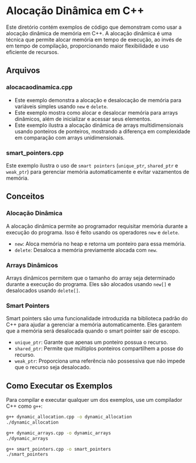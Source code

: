 # Alocação Dinâmica em C++

Este diretório contém exemplos de código que demonstram como usar a alocação dinâmica de memória em C++. A alocação dinâmica é uma técnica que permite alocar memória em tempo de execução, ao invés de em tempo de compilação, proporcionando maior flexibilidade e uso eficiente de recursos.

## Arquivos

### alocacaodinamica.cpp

- Este exemplo demonstra a alocação e desalocação de memória para variáveis simples usando `new` e `delete`.
- Este exemplo mostra como alocar e desalocar memória para arrays dinâmicos, além de inicializar e acessar seus elementos.
- Este exemplo ilustra a alocação dinâmica de arrays multidimensionais usando ponteiros de ponteiros, mostrando a diferença em complexidade em comparação com arrays unidimensionais.

### smart_pointers.cpp

Este exemplo ilustra o uso de `smart pointers` (`unique_ptr`, `shared_ptr` e `weak_ptr`) para gerenciar memória automaticamente e evitar vazamentos de memória.

## Conceitos

### Alocação Dinâmica

A alocação dinâmica permite ao programador requisitar memória durante a execução do programa. Isso é feito usando os operadores `new` e `delete`.

- `new`: Aloca memória no heap e retorna um ponteiro para essa memória.
- `delete`: Desaloca a memória previamente alocada com `new`.

### Arrays Dinâmicos

Arrays dinâmicos permitem que o tamanho do array seja determinado durante a execução do programa. Eles são alocados usando `new[]` e desalocados usando `delete[]`.

### Smart Pointers

Smart pointers são uma funcionalidade introduzida na biblioteca padrão do C++ para ajudar a gerenciar a memória automaticamente. Eles garantem que a memória será desalocada quando o smart pointer sair de escopo.

- `unique_ptr`: Garante que apenas um ponteiro possua o recurso.
- `shared_ptr`: Permite que múltiplos ponteiros compartilhem a posse do recurso.
- `weak_ptr`: Proporciona uma referência não possessiva que não impede que o recurso seja desalocado.

## Como Executar os Exemplos

Para compilar e executar qualquer um dos exemplos, use um compilador C++ como `g++`:

```sh
g++ dynamic_allocation.cpp -o dynamic_allocation
./dynamic_allocation

g++ dynamic_arrays.cpp -o dynamic_arrays
./dynamic_arrays

g++ smart_pointers.cpp -o smart_pointers
./smart_pointers
```
